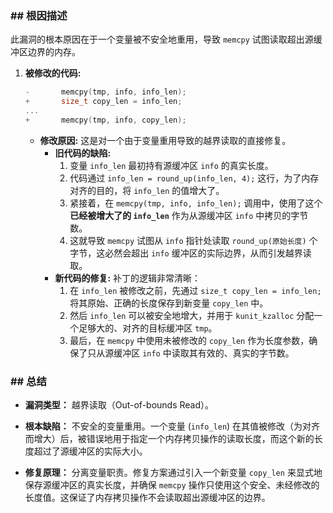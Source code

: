 ### **## 根因描述**

此漏洞的根本原因在于一个变量被不安全地重用，导致 `memcpy` 试图读取超出源缓冲区边界的内存。

1.  **被修改的代码:**
    ```c
    -		memcpy(tmp, info, info_len);
    +		size_t copy_len = info_len;
    ...
    +		memcpy(tmp, info, copy_len);
    ```
    *   **修改原因:** 这是对一个由于变量重用导致的越界读取的直接修复。
        *   **旧代码的缺陷:**
            1.  变量 `info_len` 最初持有源缓冲区 `info` 的真实长度。
            2.  代码通过 `info_len = round_up(info_len, 4);` 这行，为了内存对齐的目的，将 `info_len` 的值增大了。
            3.  紧接着，在 `memcpy(tmp, info, info_len);` 调用中，使用了这个**已经被增大了的 `info_len`** 作为从源缓冲区 `info` 中拷贝的字节数。
            4.  这就导致 `memcpy` 试图从 `info` 指针处读取 `round_up(原始长度)` 个字节，这必然会超出 `info` 缓冲区的实际边界，从而引发越界读取。
        *   **新代码的修复:** 补丁的逻辑非常清晰：
            1.  在 `info_len` 被修改之前，先通过 `size_t copy_len = info_len;` 将其原始、正确的长度保存到新变量 `copy_len` 中。
            2.  然后 `info_len` 可以被安全地增大，并用于 `kunit_kzalloc` 分配一个足够大的、对齐的目标缓冲区 `tmp`。
            3.  最后，在 `memcpy` 中使用未被修改的 `copy_len` 作为长度参数，确保了只从源缓冲区 `info` 中读取其有效的、真实的字节数。

### **## 总结**

*   **漏洞类型：**
    越界读取（Out-of-bounds Read）。

*   **根本缺陷：**
    不安全的变量重用。一个变量 (`info_len`) 在其值被修改（为对齐而增大）后，被错误地用于指定一个内存拷贝操作的读取长度，而这个新的长度超过了源缓冲区的实际大小。

*   **修复原理：**
    分离变量职责。修复方案通过引入一个新变量 `copy_len` 来显式地保存源缓冲区的真实长度，并确保 `memcpy` 操作只使用这个安全、未经修改的长度值。这保证了内存拷贝操作不会读取超出源缓冲区的边界。